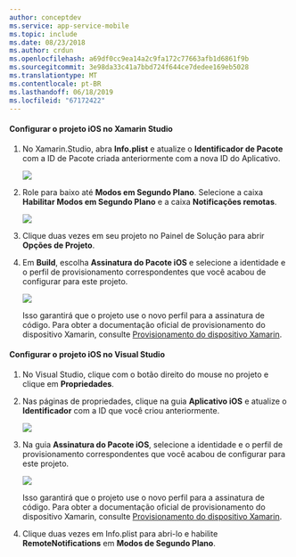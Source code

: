 ```yaml
---
author: conceptdev
ms.service: app-service-mobile
ms.topic: include
ms.date: 08/23/2018
ms.author: crdun
ms.openlocfilehash: a69df0cc9ea14a2c9fa172c77663afb1d6861f9b
ms.sourcegitcommit: 3e98da33c41a7bbd724f644ce7dedee169eb5028
ms.translationtype: MT
ms.contentlocale: pt-BR
ms.lasthandoff: 06/18/2019
ms.locfileid: "67172422"
---
```

#### <a name="configure-the-ios-project-in-xamarin-studio"></a>Configurar o projeto iOS no Xamarin Studio
1. No Xamarin.Studio, abra **Info.plist** e atualize o **Identificador de Pacote** com a ID de Pacote criada anteriormente com a nova ID do Aplicativo.

    ![](./media/app-service-mobile-xamarin-ios-configure-project/mobile-services-ios-push-21.png)
2. Role para baixo até **Modos em Segundo Plano**. Selecione a caixa **Habilitar Modos em Segundo Plano** e a caixa **Notificações remotas**.

    ![](./media/app-service-mobile-xamarin-ios-configure-project/mobile-services-ios-push-22.png)
3. Clique duas vezes em seu projeto no Painel de Solução para abrir **Opções de Projeto**.
4. Em **Build**, escolha **Assinatura do Pacote iOS** e selecione a identidade e o perfil de provisionamento correspondentes que você acabou de configurar para este projeto.

   ![](./media/app-service-mobile-xamarin-ios-configure-project/mobile-services-ios-push-20.png)

   Isso garantirá que o projeto use o novo perfil para a assinatura de código. Para obter a documentação oficial de provisionamento do dispositivo Xamarin, consulte [Provisionamento do dispositivo Xamarin].

#### <a name="configure-the-ios-project-in-visual-studio"></a>Configurar o projeto iOS no Visual Studio
1. No Visual Studio, clique com o botão direito do mouse no projeto e clique em **Propriedades**.
2. Nas páginas de propriedades, clique na guia **Aplicativo iOS** e atualize o **Identificador** com a ID que você criou anteriormente.

    ![](./media/app-service-mobile-xamarin-ios-configure-project/mobile-services-ios-push-23.png)
3. Na guia **Assinatura do Pacote iOS**, selecione a identidade e o perfil de provisionamento correspondentes que você acabou de configurar para este projeto.

    ![](./media/app-service-mobile-xamarin-ios-configure-project/mobile-services-ios-push-24.png)

    Isso garantirá que o projeto use o novo perfil para a assinatura de código. Para obter a documentação oficial de provisionamento do dispositivo Xamarin, consulte [Provisionamento do dispositivo Xamarin].
4. Clique duas vezes em Info.plist para abri-lo e habilite **RemoteNotifications** em **Modos de Segundo Plano**.

[Provisionamento do dispositivo Xamarin]: http://developer.xamarin.com/guides/ios/getting_started/installation/device_provisioning/
